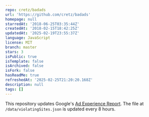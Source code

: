 ```yaml
---
repo: cretz/badads
url: 'https://github.com/cretz/badads'
homepage: null
starredAt: '2018-06-25T03:35:44Z'
createdAt: '2018-02-15T18:42:25Z'
updatedAt: '2025-02-19T23:55:37Z'
language: JavaScript
license: MIT
branch: master
stars: 3
isPublic: true
isTemplate: false
isArchived: false
isFork: false
hasReadMe: true
refreshedAt: '2025-02-25T21:20:20.168Z'
description: null
tags: []
---
```


This repository updates Google's [Ad Experience Report](https://developers.google.com/ad-experience-report/). The file
at `/data/violatingSites.json` is updated every 8 hours.
